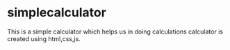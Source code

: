# simplecalculator
This is a simple calculator which helps us in doing calculations 
calculator is created using html,css,js.
